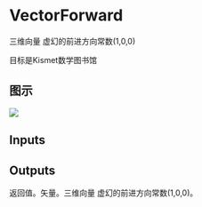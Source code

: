 # VectorForward

三维向量 虚幻的前进方向常数(1,0,0)

目标是Kismet数学图书馆

## 图示

![]($-20221218-19574688.png)

## Inputs

## Outputs

返回值。矢量。三维向量 虚幻的前进方向常数(1,0,0)。
